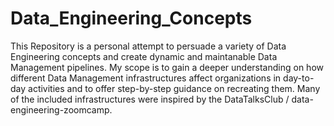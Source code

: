 # Data_Engineering_Concepts
This Repository is a personal attempt to persuade a variety of Data Engineering concepts and create dynamic and maintanable Data Management pipelines. My scope is to gain a deeper understanding on how different Data Management infrastructures affect organizations in day-to-day activities and to offer step-by-step guidance on recreating them.
Many of the included infrastructures were inspired by the DataTalksClub / data-engineering-zoomcamp.
